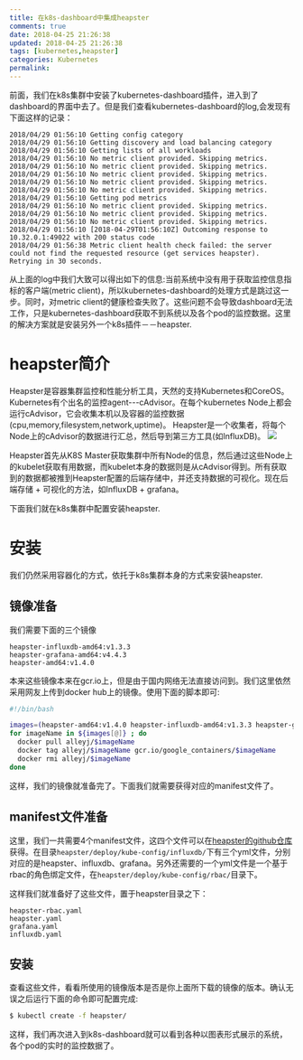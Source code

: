 ```yaml
---
title: 在k8s-dashboard中集成heapster
comments: true
date: 2018-04-25 21:26:38
updated: 2018-04-25 21:26:38
tags: [kubernetes,heapster]
categories: Kubernetes
permalink:
---
```

前面，我们在k8s集群中安装了kubernetes-dashboard插件，进入到了dashboard的界面中去了。但是我们查看kubernetes-dashboard的log,会发现有下面这样的记录：
``` 
2018/04/29 01:56:10 Getting config category
2018/04/29 01:56:10 Getting discovery and load balancing category
2018/04/29 01:56:10 Getting lists of all workloads
2018/04/29 01:56:10 No metric client provided. Skipping metrics.
2018/04/29 01:56:10 No metric client provided. Skipping metrics.
2018/04/29 01:56:10 No metric client provided. Skipping metrics.
2018/04/29 01:56:10 No metric client provided. Skipping metrics.
2018/04/29 01:56:10 No metric client provided. Skipping metrics.
2018/04/29 01:56:10 Getting pod metrics
2018/04/29 01:56:10 No metric client provided. Skipping metrics.
2018/04/29 01:56:10 No metric client provided. Skipping metrics.
2018/04/29 01:56:10 No metric client provided. Skipping metrics.
2018/04/29 01:56:10 [2018-04-29T01:56:10Z] Outcoming response to 10.32.0.1:49022 with 200 status code
2018/04/29 01:56:38 Metric client health check failed: the server could not find the requested resource (get services heapster). Retrying in 30 seconds.
```
从上面的log中我们大致可以得出如下的信息:当前系统中没有用于获取监控信息指标的客户端(metric client)，所以kubernetes-dashboard的处理方式是跳过这一步。同时，对metric client的健康检查失败了。这些问题不会导致dashboard无法工作，只是kubernetes-dashboard获取不到系统以及各个pod的监控数据。这里的解决方案就是安装另外一个k8s插件－－heapster.

# heapster简介
Heapster是容器集群监控和性能分析工具，天然的支持Kubernetes和CoreOS。
Kubernetes有个出名的监控agent---cAdvisor。在每个kubernetes Node上都会运行cAdvisor，它会收集本机以及容器的监控数据(cpu,memory,filesystem,network,uptime)。
Heapster是一个收集者，将每个Node上的cAdvisor的数据进行汇总，然后导到第三方工具(如InfluxDB)。
![](/images/heapster.png)

Heapster首先从K8S Master获取集群中所有Node的信息，然后通过这些Node上的kubelet获取有用数据，而kubelet本身的数据则是从cAdvisor得到。所有获取到的数据都被推到Heapster配置的后端存储中，并还支持数据的可视化。现在后端存储 + 可视化的方法，如InfluxDB + grafana。

下面我们就在k8s集群中配置安装heapster.
# 安装
我们仍然采用容器化的方式，依托于k8s集群本身的方式来安装heapster.
## 镜像准备
我们需要下面的三个镜像
```
heapster-influxdb-amd64:v1.3.3
heapster-grafana-amd64:v4.4.3
heapster-amd64:v1.4.0
```
本来这些镜像本来在gcr.io上，但是由于国内网络无法直接访问到。我们这里依然采用网友上传到docker hub上的镜像。使用下面的脚本即可:
``` bash
#!/bin/bash

images=(heapster-amd64:v1.4.0 heapster-influxdb-amd64:v1.3.3 heapster-grafana-amd64:v4.4.3)
for imageName in ${images[@]} ; do
  docker pull alleyj/$imageName
  docker tag alleyj/$imageName gcr.io/google_containers/$imageName
  docker rmi alleyj/$imageName
done
```
这样，我们的镜像就准备完了。下面我们就需要获得对应的manifest文件了。
## manifest文件准备
这里，我们一共需要4个manifest文件，这四个文件可以在[heapster的github仓库](https://github.com/kubernetes/heapster)获得。在目录`heapster/deploy/kube-config/influxdb/`下有三个yml文件，分别对应的是heapster、influxdb、grafana。另外还需要的一个yml文件是一个基于rbac的角色绑定文件，在`heapster/deploy/kube-config/rbac/`目录下。

这样我们就准备好了这些文件，置于heapster目录之下：
```
heapster-rbac.yaml
heapster.yaml
grafana.yaml
influxdb.yaml
```
## 安装
查看这些文件，看看所使用的镜像版本是否是你上面所下载的镜像的版本。确认无误之后运行下面的命令即可配置完成:
``` bash
$ kubectl create -f heapster/
```
这样，我们再次进入到k8s-dashboard就可以看到各种以图表形式展示的系统，各个pod的实时的监控数据了。